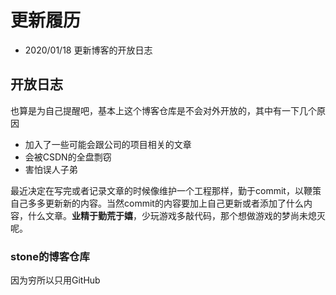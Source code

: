 # 更新履历
- 2020/01/18 更新博客的开放日志


## 开放日志
也算是为自己提醒吧，基本上这个博客仓库是不会对外开放的，其中有一下几个原因
- 加入了一些可能会跟公司的项目相关的文章
- 会被CSDN的全盘剽窃
- 害怕误人子弟

最近决定在写完或者记录文章的时候像维护一个工程那样，勤于commit，以鞭策自己多多更新新的内容。当然commit的内容要加上自己更新或者添加了什么内容，什么文章。**业精于勤荒于嬉**，少玩游戏多敲代码，那个想做游戏的梦尚未熄灭呢。





### stone的博客仓库

因为穷所以只用GitHub


